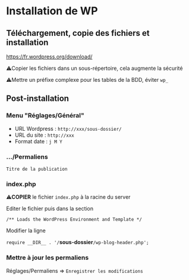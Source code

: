 # Installation de WP

## Téléchargement, copie des fichiers et installation
 https://fr.wordpress.org/download/

 :warning:Copier les fichiers dans un sous-répertoire, cela augmente la sécurité

 :warning:Mettre un préfixe complexe pour les tables de la BDD, éviter `wp_`

## Post-installation
   
### Menu "Réglages/Général"
 * URL Wordpress : `http://xxx/sous-dossier/`
 * URL du site : `http://xxx`
 * Format date : `j M Y`

### .../Permaliens
 `Titre de la publication`

### index.php
 :warning:**COPIER** le fichier `index.php` à la racine du server

 Editer le fichier puis dans la section

 `/** Loads the WordPress Environment and Template */`

 Modifier la ligne
 
 `require __DIR__ . '/`**sous-dossier**`/wp-blog-header.php';`

### Mettre à jour les permaliens
 Réglages/Permaliens => `Enregistrer les modifications`


  